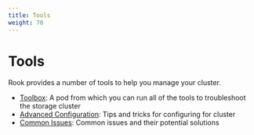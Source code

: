 ```yaml
---
title: Tools
weight: 70
---
```


# Tools

Rook provides a number of tools to help you manage your cluster.
- [Toolbox](toolbox.md): A pod from which you can run all of the tools to troubleshoot the storage cluster
- [Advanced Configuration](advanced-configuration.md): Tips and tricks for configuring for cluster
- [Common Issues](common-issues.md): Common issues and their potential solutions